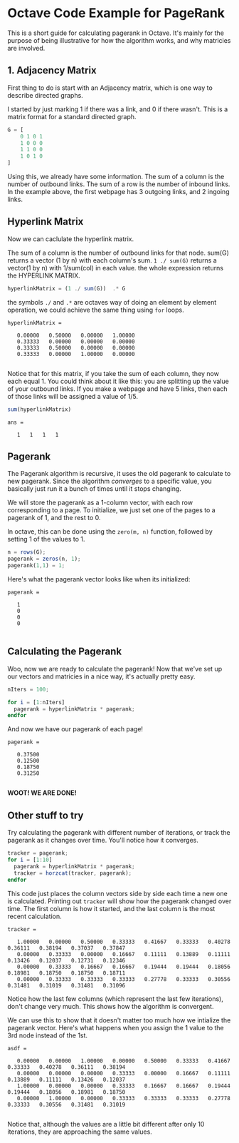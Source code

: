 Octave Code Example for PageRank
==================================================

This is a short guide for calculating pagerank in Octave.  It's mainly
for the purpose of being illustrative for how the algorithm works, and
why matricies are involved.


## 1. Adjacency Matrix

First thing to do is start with an Adjacency matrix, which is one way
to describe directed graphs.

I started by just marking 1 if there was a link, and 0 if there
wasn't.  This is a matrix format for a standard directed graph.

~~~octave
G = [
	0 1 0 1
	1 0 0 0
	1 1 0 0
	1 0 1 0
]
~~~

Using this, we already have some information.  The sum of a column is
the number of outbound links.  The sum of a row is the number of
inbound links. In the example above, the first webpage has 3 outgoing
links, and 2 ingoing links.

## Hyperlink Matrix

Now we can caclulate the hyperlink matrix.

The sum of a column is the number of outbound links for that node.
sum(G) returns a vector (1 by n) with each column's sum.  `1 ./ sum(G)`
returns a vector(1 by n) with 1/sum(col) in each value.  the whole
expression returns the HYPERLINK MATRIX.

~~~octave
hyperlinkMatrix = (1 ./ sum(G))  .* G
~~~

the symbols `./` and `.*` are octaves way of doing an element by
element operation, we could achieve the same thing using `for` loops.

~~~
hyperlinkMatrix =

   0.00000   0.50000   0.00000   1.00000
   0.33333   0.00000   0.00000   0.00000
   0.33333   0.50000   0.00000   0.00000
   0.33333   0.00000   1.00000   0.00000
   
~~~


Notice that for this matrix, if you take the sum of each column, they
now each equal 1.  You could think about it like this: you are
splitting up the value of your outbound links.  If you make a webpage
and have 5 links, then each of those links will be assigned a value of
1/5.

~~~octave
sum(hyperlinkMatrix)
~~~

~~~
ans =

   1   1   1   1

~~~


## Pagerank

The Pagerank algorithm is recursive, it uses the old pagerank to
calculate to new pagerank. Since the algorithm *converges* to a
specific value, you basically just run it a bunch of times until it
stops changing.


We will store the pagerank as a 1-column vector, with each row
corresponding to a page.  To initialize, we just set one of the pages
to a pagerank of 1, and the rest to 0.

In octave, this can be done using the `zero(m, n)`
function, followed by setting 1 of the values to 1.

~~~octave
n = rows(G);
pagerank = zeros(n, 1);
pagerank(1,1) = 1;
~~~

Here's what the pagerank vector looks like when its initialized:

~~~
pagerank =

   1
   0
   0
   0
   
~~~


## Calculating the Pagerank


Woo, now we are ready to calculate the pagerank!  Now that we've set
up our vectors and matricies in a nice way, it's actually pretty easy.

~~~octave
nIters = 100;

for i = [1:nIters]
  pagerank = hyperlinkMatrix * pagerank;
endfor
~~~


And now we have our pagerank of each page!

~~~
pagerank =

   0.37500
   0.12500
   0.18750
   0.31250
   
~~~


**WOOT! WE ARE DONE!**


## Other stuff to try

Try calculating the pagerank with different number of iterations, or
track the pagerank as it changes over time.  You'll notice how it
converges.

~~~octave
tracker = pagerank;
for i = [1:10]
  pagerank = hyperlinkMatrix * pagerank;
  tracker = horzcat(tracker, pagerank);
endfor
~~~

This code just places the column vectors side by side each time a new
one is calculated. Printing out `tracker` will show how the pagerank
changed over time.  The first column is how it started, and the last
column is the most recent calculation.


~~~
tracker =

   1.00000   0.00000   0.50000   0.33333   0.41667   0.33333   0.40278   0.36111   0.38194   0.37037   0.37847
   0.00000   0.33333   0.00000   0.16667   0.11111   0.13889   0.11111   0.13426   0.12037   0.12731   0.12346
   0.00000   0.33333   0.16667   0.16667   0.19444   0.19444   0.18056   0.18981   0.18750   0.18750   0.18711
   0.00000   0.33333   0.33333   0.33333   0.27778   0.33333   0.30556   0.31481   0.31019   0.31481   0.31096

~~~

Notice how the last few columns (which represent the last few
iterations), don't change very much.  This shows how the algorithm is
convergent.

We can use this to show that it doesn't matter too much how we
intialize the pagerank vector. Here's what happens when you assign the
1 value to the 3rd node instead of the 1st.

~~~
asdf =

   0.00000   0.00000   1.00000   0.00000   0.50000   0.33333   0.41667   0.33333   0.40278   0.36111   0.38194
   0.00000   0.00000   0.00000   0.33333   0.00000   0.16667   0.11111   0.13889   0.11111   0.13426   0.12037
   1.00000   0.00000   0.00000   0.33333   0.16667   0.16667   0.19444   0.19444   0.18056   0.18981   0.18750
   0.00000   1.00000   0.00000   0.33333   0.33333   0.33333   0.27778   0.33333   0.30556   0.31481   0.31019
   
~~~

Notice that, although the values are a little bit different after only
10 iterations, they are approaching the same values.
